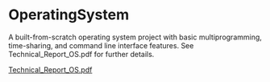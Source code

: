# OperatingSystem

A built-from-scratch operating system project with basic multiprogramming, time-sharing, and command line interface features.
See Technical_Report_OS.pdf for further details.

[Technical_Report_OS.pdf](https://github.com/miyu386/OperatingSystem/files/9381942/Technical_Report_OS.pdf)
